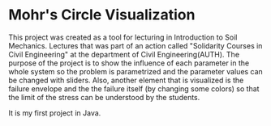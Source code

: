 # Mohr's Circle Visualization

This project was created as a tool for lecturing in Introduction to Soil Mechanics. Lectures that was part of an action called "Solidarity Courses in Civil Engineering" at the department of Civil Engineering(AUTH). The purpose of the project is to show the influence of each parameter in the whole system so the problem is parametrized and the parameter values can be changed with sliders. Also, another element that is visualized is the failure envelope and the the failure itself (by changing some colors) so that the limit of the stress can be understood by the students.

It is my first project in Java.
